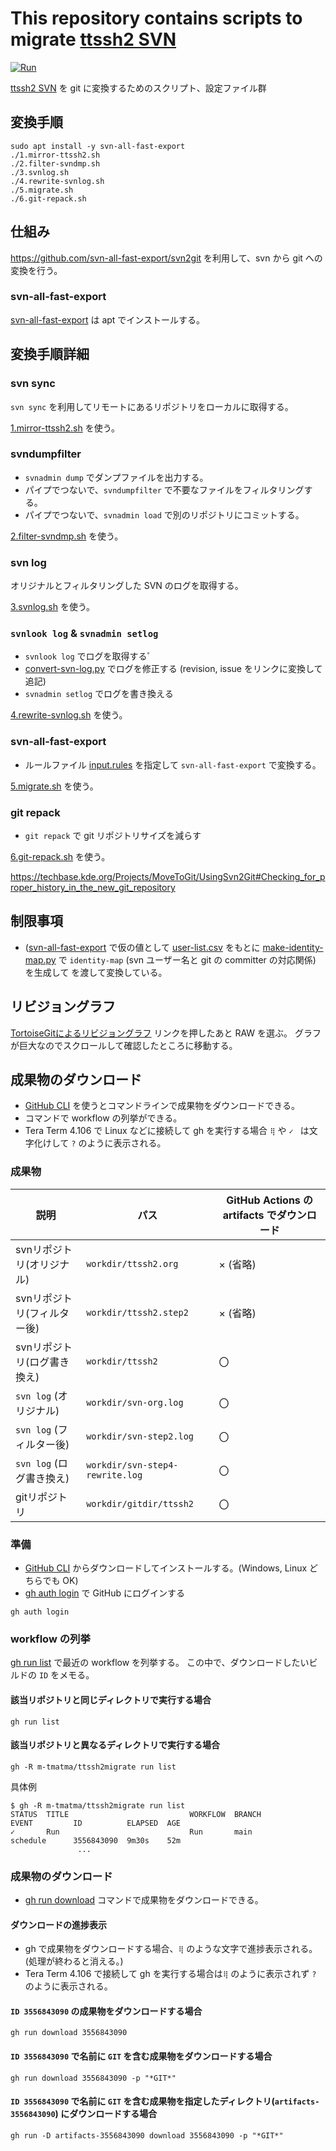 # This repository contains scripts to migrate [ttssh2 SVN](http://svn.osdn.net/svnroot/ttssh2)

[![Run](https://github.com/m-tmatma/ttssh2migrate/actions/workflows/run.yml/badge.svg)](https://github.com/m-tmatma/ttssh2migrate/actions/workflows/run.yml)


[ttssh2 SVN](http://svn.osdn.net/svnroot/ttssh2) を git に変換するためのスクリプト、設定ファイル群

## 変換手順

```
sudo apt install -y svn-all-fast-export
./1.mirror-ttssh2.sh
./2.filter-svndmp.sh
./3.svnlog.sh
./4.rewrite-svnlog.sh
./5.migrate.sh
./6.git-repack.sh
```

## 仕組み

https://github.com/svn-all-fast-export/svn2git を利用して、svn から git への変換を行う。

###  svn-all-fast-export

[svn-all-fast-export](https://manpages.ubuntu.com/manpages/trusty/man1/svn-all-fast-export.1.html) は apt でインストールする。

## 変換手順詳細

### svn sync

`svn sync` を利用してリモートにあるリポジトリをローカルに取得する。

[1.mirror-ttssh2.sh](1.mirror-ttssh2.sh) を使う。

### svndumpfilter

* `svnadmin dump` でダンプファイルを出力する。
* パイプでつないで、`svndumpfilter` で不要なファイルをフィルタリングする。
* パイプでつないで、`svnadmin load` で別のリポジトリにコミットする。

[2.filter-svndmp.sh](2.filter-svndmp.sh) を使う。

### svn log

オリジナルとフィルタリングした SVN のログを取得する。

[3.svnlog.sh](3.svnlog.sh) を使う。

### `svnlook log` & `svnadmin setlog`

* `svnlook log` でログを取得する゜
* [convert-svn-log.py](convert-svn-log.py) でログを修正する (revision, issue をリンクに変換して追記)
* `svnadmin setlog` でログを書き換える

[4.rewrite-svnlog.sh](4.rewrite-svnlog.sh) を使う。

### svn-all-fast-export

* ルールファイル [input.rules](input.rules) を指定して `svn-all-fast-export` で変換する。

[5.migrate.sh](5.migrate.sh) を使う。


### git repack

* `git repack` で git リポジトリサイズを減らす

[6.git-repack.sh](6.git-repack.sh) を使う。

https://techbase.kde.org/Projects/MoveToGit/UsingSvn2Git#Checking_for_proper_history_in_the_new_git_repository

## 制限事項

*  ([svn-all-fast-export](https://manpages.ubuntu.com/manpages/trusty/man1/svn-all-fast-export.1.html) で仮の値として [user-list.csv](user-list.csv) をもとに [make-identity-map.py](make-identity-map.py) で `identity-map` (svn ユーザー名と git の committer の対応関係) を生成して を渡して変換している。

## リビジョングラフ

[TortoiseGitによるリビジョングラフ](ttssh2.svg)
リンクを押したあと RAW を選ぶ。
グラフが巨大なのでスクロールして確認したところに移動する。

## 成果物のダウンロード

* [GitHub CLI](https://cli.github.com/) を使うとコマンドラインで成果物をダウンロードできる。
*  コマンドで workflow  の列挙ができる。
* Tera Term 4.106 で Linux などに接続して gh を実行する場合 `⢿` や `✓ ` は文字化けして `?` のように表示される。

### 成果物

|  説明                                     | パス                             | GitHub Actions の artifacts でダウンロード  |
| ----                                      | ----                             | ----                                        |
|  svnリポジトリ(オリジナル)                |  `workdir/ttssh2.org`            | × (省略)                                   |
|  svnリポジトリ(フィルター後)              |  `workdir/ttssh2.step2`          | × (省略)                                   |
|  svnリポジトリ(ログ書き換え)              |  `workdir/ttssh2`                | 〇                                          |
|  `svn log` (オリジナル)                   |  `workdir/svn-org.log`           | 〇                                          |
|  `svn log` (フィルター後)                 |  `workdir/svn-step2.log`         | 〇                                          |
|  `svn log` (ログ書き換え)                 |  `workdir/svn-step4-rewrite.log` | 〇                                          |
|  gitリポジトリ                            |  `workdir/gitdir/ttssh2`         | 〇                                          |

### 準備

* [GitHub CLI](https://cli.github.com/) からダウンロードしてインストールする。(Windows, Linux どちらでも OK)
* [gh auth login](https://cli.github.com/manual/gh_auth_login) で GitHub にログインする

```
gh auth login
```
### workflow  の列挙

[gh run list](https://cli.github.com/manual/gh_run_list) で最近の workflow を列挙する。
この中で、ダウンロードしたいビルドの `ID` をメモる。

#### 該当リポジトリと同じディレクトリで実行する場合

```
gh run list
```

#### 該当リポジトリと異なるディレクトリで実行する場合

```
gh -R m-tmatma/ttssh2migrate run list
```

具体例

```
$ gh -R m-tmatma/ttssh2migrate run list
STATUS  TITLE                           WORKFLOW  BRANCH                          EVENT         ID          ELAPSED  AGE
✓       Run                             Run       main                            schedule      3556843090  9m30s    52m
               ...
```


### 成果物のダウンロード

* [gh run download](https://cli.github.com/manual/gh_run_download) コマンドで成果物をダウンロードできる。

#### ダウンロードの進捗表示

* gh で成果物をダウンロードする場合、`⢿` のような文字で進捗表示される。(処理が終わると消える。)
* Tera Term 4.106 で接続して gh を実行する場合は`⢿` のように表示されず `?` のように表示される。


#### `ID 3556843090` の成果物をダウンロードする場合

```
gh run download 3556843090
```

#### `ID 3556843090` で名前に `GIT` を含む成果物をダウンロードする場合

```
gh run download 3556843090 -p "*GIT*"
```

#### `ID 3556843090` で名前に `GIT` を含む成果物を指定したディレクトリ(`artifacts-3556843090`) にダウンロードする場合

```
gh run -D artifacts-3556843090 download 3556843090 -p "*GIT*"
```

